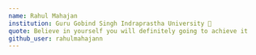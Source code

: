 ```yaml
---
name: Rahul Mahajan 
institution: Guru Gobind Singh Indraprastha University 🚩 
quote: Believe in yourself you will definitely going to achieve it 
github_user: rahulmahajann
---
```

